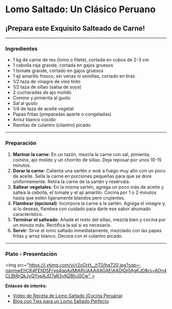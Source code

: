 # Lomo Saltado: Un Clásico Peruano

## ¡Prepara este Exquisito Salteado de Carne!

---

### **Ingredientes**

* 1 kg de carne de res (lomo o filete), cortada en cubos de 2-3 cm
* 1 cebolla roja grande, cortada en gajos gruesos
* 1 tomate grande, cortado en gajos gruesos
* 1 ají amarillo fresco, sin venas ni semillas, cortado en tiras
* 1/2 taza de vinagre de vino tinto
* 1/2 taza de sillao (salsa de soya)
* 2 cucharadas de ajo molido
* Comino y pimienta al gusto
* Sal al gusto
* 1/4 de taza de aceite vegetal
* Papas fritas (preparadas aparte o congeladas)
* Arroz blanco cocido
* Ramitas de culantro (cilantro) picado

---

### **Preparación**

1.  **Marinar la carne**: En un tazón, mezcla la carne con sal, pimienta, comino, ajo molido y un chorrito de sillao. Deja reposar por unos 10-15 minutos.
2.  **Dorar la carne**: Calienta una sartén o wok a fuego muy alto con un poco de aceite. Sella la carne en porciones pequeñas para que se dore uniformemente. Retira la carne de la sartén y resérvala.
3.  **Saltear vegetales**: En la misma sartén, agrega un poco más de aceite y saltea la cebolla, el tomate y el ají amarillo. Cocina por 1 o 2 minutos hasta que estén ligeramente blandos pero crujientes.
4.  **Flambear (opcional)**: Incorpora la carne a la sartén. Agrega el vinagre y, si lo deseas, flambea con cuidado para darle ese sabor ahumado característico.
5.  **Terminar el salteado**: Añade el resto del sillao, mezcla bien y cocina por un minuto más. Rectifica la sal si es necesario.
6.  **Servir**: Sirve el lomo saltado inmediatamente, mezclado con las papas fritas y arroz blanco. Decora con el culantro picado.

---

### **Plato - Presentación**

<img src="https://i.ytimg.com/vi/r2oGrH__hT0/hq720.jpg?sqp=-oaymwEhCK4FEIIDSFryq4qpAxMIARUAAAAAGAElAADIQj0AgKJD&rs=AOn4CLBtRrQkJyQYxpAJD7aR3yN2BhJ0Cw" >


**Enlaces de interés:**

* [Video de Receta de Lomo Saltado (Cocina Peruana)](https://www.youtube.com/watch?v=Ej1Q6Pq)
* [Blog con Tips para un Lomo Saltado Perfecto](https://www.comedera.com/lomo-saltado-peruano-receta/)
